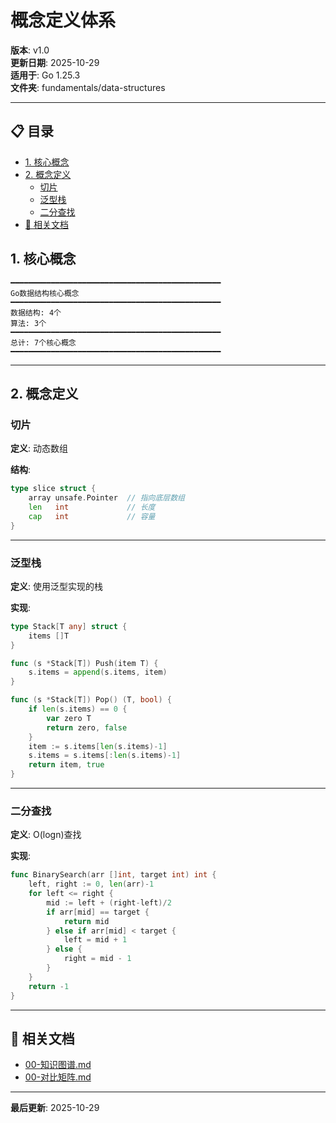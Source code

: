 ﻿# 概念定义体系

**版本**: v1.0  
**更新日期**: 2025-10-29  
**适用于**: Go 1.25.3  
**文件夹**: fundamentals/data-structures

---

## 📋 目录

- [1. 核心概念](#1.-核心概念)
- [2. 概念定义](#2.-概念定义)
  - [切片](#切片)
  - [泛型栈](#泛型栈)
  - [二分查找](#二分查找)
- [🔗 相关文档](#相关文档)

## 1. 核心概念

```text
━━━━━━━━━━━━━━━━━━━━━━━━━━━━━━━━━━━━━━━━━━━━━━━
Go数据结构核心概念
━━━━━━━━━━━━━━━━━━━━━━━━━━━━━━━━━━━━━━━━━━━━━━━
数据结构: 4个
算法: 3个
━━━━━━━━━━━━━━━━━━━━━━━━━━━━━━━━━━━━━━━━━━━━━━━
总计: 7个核心概念
━━━━━━━━━━━━━━━━━━━━━━━━━━━━━━━━━━━━━━━━━━━━━━━
```

---

## 2. 概念定义

### 切片

**定义**: 动态数组

**结构**:
```go
type slice struct {
    array unsafe.Pointer  // 指向底层数组
    len   int             // 长度
    cap   int             // 容量
}
```

---

### 泛型栈

**定义**: 使用泛型实现的栈

**实现**:
```go
type Stack[T any] struct {
    items []T
}

func (s *Stack[T]) Push(item T) {
    s.items = append(s.items, item)
}

func (s *Stack[T]) Pop() (T, bool) {
    if len(s.items) == 0 {
        var zero T
        return zero, false
    }
    item := s.items[len(s.items)-1]
    s.items = s.items[:len(s.items)-1]
    return item, true
}
```

---

### 二分查找

**定义**: O(logn)查找

**实现**:
```go
func BinarySearch(arr []int, target int) int {
    left, right := 0, len(arr)-1
    for left <= right {
        mid := left + (right-left)/2
        if arr[mid] == target {
            return mid
        } else if arr[mid] < target {
            left = mid + 1
        } else {
            right = mid - 1
        }
    }
    return -1
}
```

---

## 🔗 相关文档

- [00-知识图谱.md](./00-知识图谱.md)
- [00-对比矩阵.md](./00-对比矩阵.md)

---

**最后更新**: 2025-10-29

